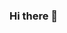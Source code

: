 ### Hi there 👋

<!--
**artursemh1/artursemh1** is a ✨ _special_ ✨ repository because its `README.md` (this file) appears on your GitHub profile.

Here are some ideas to get you started:

- 🔭 I’m currently working on RocketSeat NLW#4 Project
- 🌱 I’m currently learning HTML, CSS and Javascript

- 📫 How to reach me: e-mail
- 😄 Pronouns: Happy, Focused and 
cheered up
-->
